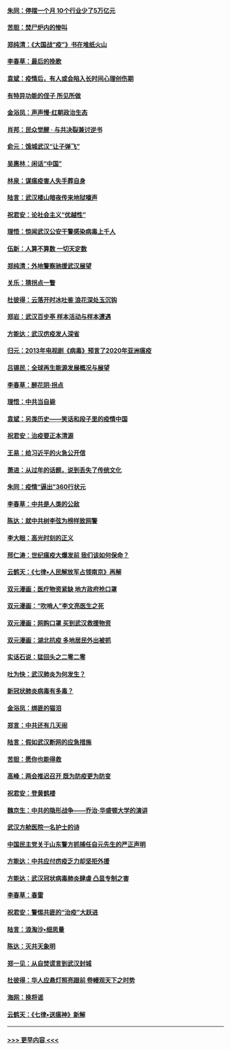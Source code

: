 #### [朱同：停摆一个月 10个行业少了5万亿元](../pages/nsc993/n11904498.md?t=03010102) 
#### [苦胆：焚尸炉内的惨叫](../pages/nsc993/n11904479.md?t=03010102) 
#### [郑纯清：《大国战“疫”》书在堆纸火山](../pages/nsc993/n11904450.md?t=03010102) 
#### [李春草：最后的挽歌](../pages/nsc993/n11904441.md?t=03010102) 
#### [袁斌：疫情后，有人或会陷入长时间心理创伤期](../pages/nsc993/n11901514.md?t=03010102) 
#### [有特异功能的侄子 所见所做](../pages/nsc993/n11901154.md?t=03010102) 
#### [金浴凤：声声慢‧红朝政治生态](../pages/nsc993/n11899553.md?t=03010102) 
#### [肖邦：民众觉醒 · 与共决裂兼讨逆书](../pages/nsc993/n11898435.md?t=03010102) 
#### [俞元：饿城武汉“让子弹飞”](../pages/nsc993/n11898344.md?t=03010102) 
#### [吴惠林：闲话“中国”](../pages/nsc993/n11898182.md?t=03010102) 
#### [林泉：谋瘟疫害人失手葬自身](../pages/nsc993/n11897892.md?t=03010102) 
#### [陆言：武汉楼山暗夜传来地狱嚎声](../pages/nsc993/n11897033.md?t=03010102) 
#### [祝君安：论社会主义“优越性”](../pages/nsc993/n11897005.md?t=03010102) 
#### [理悟：惊闻武汉公安干警感染病毒上千人](../pages/nsc993/n11896947.md?t=03010102) 
#### [伍新：人算不算数 一切天定数](../pages/nsc993/n11893372.md?t=03010102) 
#### [郑纯清：外地警察驰援武汉展望](../pages/nsc993/n11893115.md?t=03010102) 
#### [关乐：猜拐点一瞥](../pages/nsc993/n11893020.md?t=03010102) 
#### [杜彼得：云落开时冰吐鉴 浪花深处玉沉钩](../pages/nsc993/n11892107.md?t=03010102) 
#### [郑岩：武汉百步亭 样本活动与样本遭遇](../pages/nsc993/n11892310.md?t=03010102) 
#### [方能达：武汉疠疫发人深省](../pages/nsc993/n11891376.md?t=03010102) 
#### [归元：2013年电视剧《病毒》预言了2020年亚洲瘟疫](../pages/nsc993/n11891126.md?t=03010102) 
#### [吕锡民：全球再生能源发展概况与展望](../pages/nsc993/n11890613.md?t=03010102) 
#### [李春草：醉花阴·拐点](../pages/nsc993/n11890567.md?t=03010102) 
#### [理悟：中共当自毙](../pages/nsc993/n11890559.md?t=03010102) 
#### [袁斌：另类历史——笑话和段子里的疫情中国](../pages/nsc993/n11889243.md?t=03010102) 
#### [祝君安：治疫要正本清源](../pages/nsc993/n11889085.md?t=03010102) 
#### [王易：给习近平的火急公开信](../pages/nsc993/n11888225.md?t=03010102) 
#### [萧进：从过年的话题，说到丢失了传统文化](../pages/nsc993/n11887732.md?t=03010102) 
#### [朱同：疫情“逼出”360行状元](../pages/nsc993/n11887678.md?t=03010102) 
#### [李春草：中共是人类的公敌](../pages/nsc993/n11887656.md?t=03010102) 
#### [陈达：就中共树李弦为榜样致网警](../pages/nsc993/n11887625.md?t=03010102) 
#### [李大眼：高光时刻的正义](../pages/nsc993/n11887585.md?t=03010102) 
#### [邢仁涛：世纪瘟疫大爆发前 我们该如何保命？](../pages/nsc993/n11887535.md?t=03010102) 
#### [云鹤天：《七律▪人民解放军占领南京》再解](../pages/nsc993/n11887524.md?t=03010102) 
#### [双元漫画：医疗物资紧缺 地方政府抢口罩](../pages/nsc993/n11884744.md?t=03010102) 
#### [双元漫画：“吹哨人”李文亮医生之死](../pages/nsc993/n11884705.md?t=03010102) 
#### [双元漫画：网购口罩 买到武汉救援物资](../pages/nsc993/n11884670.md?t=03010102) 
#### [双元漫画：湖北抗疫 多地居民外出被抓](../pages/nsc993/n11884643.md?t=03010102) 
#### [实话石说：猛回头之二零二零](../pages/nsc993/n11883968.md?t=03010102) 
#### [吐为快：武汉肺炎为何发生？](../pages/nsc993/n11882180.md?t=03010102) 
#### [新冠状肺炎病毒有多毒？](../pages/nsc993/n11881790.md?t=03010102) 
#### [金浴凤：绑匪的猫泪](../pages/nsc993/n11880664.md?t=03010102) 
#### [郑言：中共还有几天闹](../pages/nsc993/n11880645.md?t=03010102) 
#### [陆言：假如武汉断网的应急措施](../pages/nsc993/n11880619.md?t=03010102) 
#### [苦胆：愿你也能得救](../pages/nsc993/n11880601.md?t=03010102) 
#### [高峰：两会推迟召开  既为防疫更为防变](../pages/nsc993/n11879977.md?t=03010102) 
#### [祝君安：登黄鹤楼](../pages/nsc993/n11880583.md?t=03010102) 
#### [魏京生：中共的隐形战争——乔治‧华盛顿大学的演讲](../pages/nsc993/n11879765.md?t=03010102) 
#### [武汉方舱医院一名护士的诗](../pages/nsc993/n11878480.md?t=03010102) 
#### [中国民主党关于山东警方抓捕任自元先生的严正声明](../pages/nsc993/n11877506.md?t=03010102) 
#### [方能达：中共应付疠疫乏力却坚拒外援](../pages/nsc993/n11877497.md?t=03010102) 
#### [方能达：武汉冠状病毒肺炎肆虐 凸显专制之害](../pages/nsc993/n11877475.md?t=03010102) 
#### [李春草：春雷](../pages/nsc993/n11876287.md?t=03010102) 
#### [祝君安：警惕共匪的“治疫”大跃进](../pages/nsc993/n11876084.md?t=03010102) 
#### [陆言：浪淘沙•细思量](../pages/nsc993/n11876071.md?t=03010102) 
#### [陈达：灭共天象明](../pages/nsc993/n11876063.md?t=03010102) 
#### [郑一见：从自焚谎言到武汉封城](../pages/nsc993/n11875621.md?t=03010102) 
#### [杜彼得：华人应悬灯照亮跟前 卷幔观天下之时势](../pages/nsc993/n11874822.md?t=03010102) 
#### [海网：换将谣](../pages/nsc993/n11873712.md?t=03010102) 
#### [云鹤天：《七律▪送瘟神》新解](../pages/nsc993/n11873598.md?t=03010102) 

----
#### [ >>> 更早内容 <<< ](../indexes/nsc993-earlier.md)

